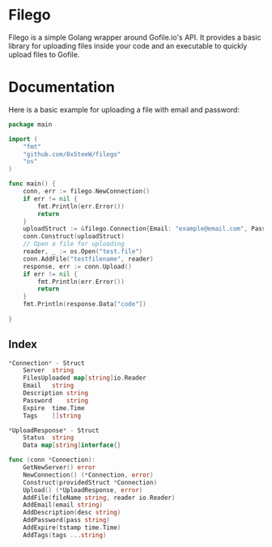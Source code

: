 # Filego

Filego is a simple Golang wrapper around Gofile.io's API. It provides a basic library for uploading files inside your code and an executable to quickly upload files to Gofile.

# Documentation

Here is a basic example for uploading a file with email and password:

```go
package main

import (
	"fmt"
	"github.com/0xSteeW/filego"
	"os"
)

func main() {
	conn, err := filego.NewConnection()
	if err != nil {
		fmt.Println(err.Error())
		return
	}
	uploadStruct := &filego.Connection{Email: "example@email.com", Password: "rockyou"}
	conn.Construct(uploadStruct)
	// Open a file for uploading
	reader, _ := os.Open("test.file")
	conn.AddFile("testfilename", reader)
	response, err := conn.Upload()
	if err != nil {
		fmt.Println(err.Error())
		return
	}
	fmt.Println(response.Data["code"])
	
}
```

## Index

```go
*Connection* - Struct
	Server	string
	FilesUploaded map[string]io.Reader
	Email	string
	Description	string
	Password	string
	Expire	time.Time
	Tags	[]string

*UploadResponse* - Struct 
	Status	string
	Data map[string]interface{}

func (conn *Connection):
	GetNewServer() error
	NewConnection() (*Connection, error)
	Construct(providedStruct *Connection)
	Upload() (*UploadResponse, error)
	AddFile(fileName string, reader io.Reader)
	AddEmail(email string)	
	AddDescription(desc string)
	AddPassword(pass string)
	AddExpire(tstamp time.Time)
	AddTags(tags ...string)
```
